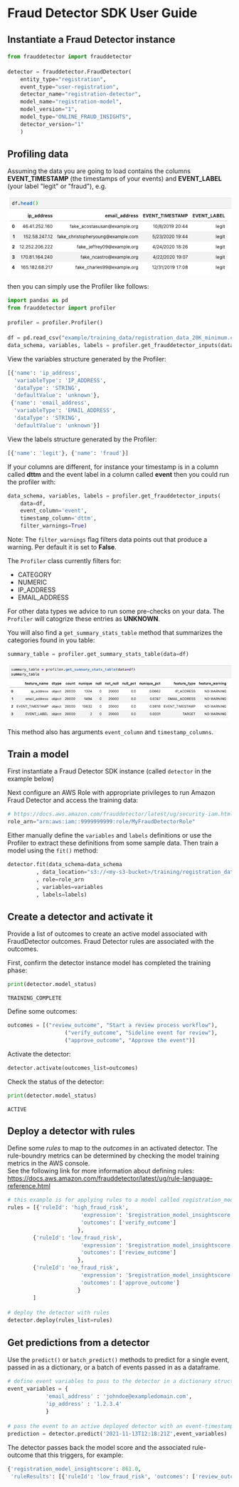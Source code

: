 # Fraud Detector SDK User Guide 

## Instantiate a Fraud Detector instance

```python
from frauddetector import frauddetector

detector = frauddetector.FraudDetector(
    entity_type="registration",
    event_type="user-registration",
    detector_name="registration-detector",
    model_name="registration-model",
    model_version="1",
    model_type="ONLINE_FRAUD_INSIGHTS",
    detector_version="1"
    )
```

## Profiling data

Assuming the data you are going to load contains the columns **EVENT_TIMESTAMP** (the timestamps of your events) and **EVENT_LABEL** (your label "legit" or "fraud"), e.g.

![head_data](./images/Dataset-Head.png)

then you can simply use the Profiler like follows:

```python
import pandas as pd
from frauddetector import profiler

profiler = profiler.Profiler()

df = pd.read_csv("example/training_data/registration_data_20K_minimum.csv.zip")
data_schema, variables, labels = profiler.get_frauddetector_inputs(data=df)

```

View the variables structure generated by the Profiler:

```python
[{'name': 'ip_address',
  'variableType': 'IP_ADDRESS',
  'dataType': 'STRING',
  'defaultValue': 'unknown'},
 {'name': 'email_address',
  'variableType': 'EMAIL_ADDRESS',
  'dataType': 'STRING',
  'defaultValue': 'unknown'}]
```
View the labels structure generated by the Profiler:

```python
[{'name': 'legit'}, {'name': 'fraud'}]
```

If your columns are different, for instance your timestamp is in a column called **dttm** and the event label in a column called **event** then you could run the profiler with:

```python
data_schema, variables, labels = profiler.get_frauddetector_inputs(
    data=df,
    event_column='event',
    timestamp_column='dttm',
    filter_warnings=True)

```

Note: The `filter_warnings` flag filters data points out that produce a warning. Per default it is set to **False**.

The `Profiler` class currently filters for:

* CATEGORY
* NUMERIC
* IP_ADDRESS
* EMAIL_ADDRESS

For other data types we advice to run some pre-checks on your data. The `Profiler` will catogrize these entries as **UNKNOWN**.

You will also find a `get_summary_stats_table` method that summarizes the categories found in you table:

```python
summary_table = profiler.get_summary_stats_table(data=df)

```

![summary_table](./images/Summary-Table.png)

This method also has arguments `event_column` and `timestamp_columns`.

## Train a model

First instantiate a Fraud Detector SDK instance (called `detector` in the example below)

Next configure an AWS Role with appropriate privileges to run Amazon Fraud Detector and access the training data:
```python
# https://docs.aws.amazon.com/frauddetector/latest/ug/security-iam.html
role_arn="arn:aws:iam::9999999999:role/MyFraudDetectorRole"
```
Either manually define the `variables` and `labels` definitions or use the Profiler to extract these definitions from some sample data. Then train a model using the `fit()` method:

```python
detector.fit(data_schema=data_schema
         , data_location="s3://<my-s3-bucket>/training/registration_data_20K_minimum.csv"             
         , role=role_arn
         , variables=variables
         , labels=labels)
```

## Create a detector and activate it

Provide a list of outcomes to create an active model associated with FraudDetector outcomes. Fraud Detector rules are associated with the outcomes.

First, confirm the detector instance model has completed the training phase:
```python
print(detector.model_status)
```
```
TRAINING_COMPLETE
```
Define some outcomes:
```python
outcomes = [("review_outcome", "Start a review process workflow"),
                  ("verify_outcome", "Sideline event for review"),
                  ("approve_outcome", "Approve the event")]
```
Activate the detector:
```python
detector.activate(outcomes_list=outcomes)
```
Check the status of the detector:
```python
print(detector.model_status)
```
```
ACTIVE
```

## Deploy a detector with rules
Define some *rules* to map to the *outcomes* in an activated detector.
The rule-boundry metrics can be determined  by checking the model training metrics in the AWS console.  
See the following link for more information about defining rules: https://docs.aws.amazon.com/frauddetector/latest/ug/rule-language-reference.html

```python
# this example is for applying rules to a model called registration_model
rules = [{'ruleId': 'high_fraud_risk',
                       'expression': '$registration_model_insightscore > 900',
                       'outcomes': ['verify_outcome']
                      },
        {'ruleId': 'low_fraud_risk',
                       'expression': '$registration_model_insightscore <= 900 and $registration_model_insightscore > 700',
                       'outcomes': ['review_outcome']
                      },
        {'ruleId': 'no_fraud_risk',
                       'expression': '$registration_model_insightscore <= 700',
                       'outcomes': ['approve_outcome']
                      } 
        ]

# deploy the detector with rules
detector.deploy(rules_list=rules)
```

## Get predictions from a detector

Use the `predict()` or `batch_predict()` methods to predict for a single event, passed in as a dictionary, or a batch of events passed in as a dataframe.

```python
# define event variables to pass to the detector in a dictionary structure
event_variables = {
            'email_address' : 'johndoe@exampledomain.com',
            'ip_address' : '1.2.3.4'
            }

# pass the event to an active deployed detector with an event-timestamp in ISO 8601 format 
prediction = detector.predict('2021-11-13T12:18:21Z',event_variables)
```

The detector passes back the model score and the associated rule-outcome that this triggers, for example: 
```python
{'registration_model_insightscore': 861.0,
 'ruleResults': [{'ruleId': 'low_fraud_risk', 'outcomes': ['review_outcome']}]}
```

